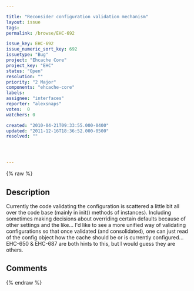 ```yaml
---

title: "Reconsider configuration validation mechanism"
layout: issue
tags: 
permalink: /browse/EHC-692

issue_key: EHC-692
issue_numeric_sort_key: 692
issuetype: "Bug"
project: "Ehcache Core"
project_key: "EHC"
status: "Open"
resolution: ""
priority: "2 Major"
components: "ehcache-core"
labels: 
assignee: "interfaces"
reporter: "alexsnaps"
votes:  0
watchers: 0

created: "2010-04-21T09:33:55.000-0400"
updated: "2011-12-16T18:36:52.000-0500"
resolved: ""




---
```


{% raw %}

## Description

<div markdown="1" class="description">

Currently the code validating the configuration is scattered a little bit all over the code base (mainly in init() methods of instances).
Including sometimes making decisions about overriding certain defaults because of other settings and the like...
I'd like to see a more unified way of validating configurations so that once validated (and consolidated), one can just read of the config object how the cache should be or is currently configured... EHC-650 & EHC-687 are both hints to this, but I would guess they are others.   

</div>

## Comments



{% endraw %}
